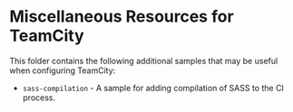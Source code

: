 # Miscellaneous Resources for TeamCity
This folder contains the following additional samples that may be useful when
configuring TeamCity:

- `sass-compilation` - A sample for adding compilation of SASS to the CI process.

